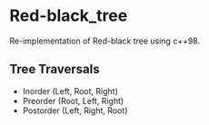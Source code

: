 # Red-black_tree
Re-implementation of Red-black tree using c++98.

## Tree Traversals
- Inorder (Left, Root, Right)
- Preorder (Root, Left, Right)
- Postorder (Left, Right, Root)
